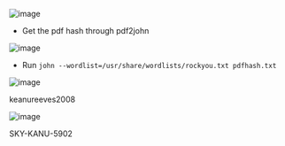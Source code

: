 ![image](https://github.com/Kiezroy/NCL/assets/67439231/c22979cd-3e55-4a39-b465-ab0cb33e4ca6)


- Get the pdf hash through pdf2john

![image](https://github.com/Kiezroy/NCL/assets/67439231/13b20834-1f3f-45e9-8549-1ca10d8e7124)

- Run ```john --wordlist=/usr/share/wordlists/rockyou.txt pdfhash.txt```

![image](https://github.com/Kiezroy/NCL/assets/67439231/ed95d2e3-097b-4990-a4aa-c483a7757be3)

keanureeves2008

![image](https://github.com/Kiezroy/NCL/assets/67439231/38ab4051-997c-4189-bbcc-95643901ff84)

SKY-KANU-5902
